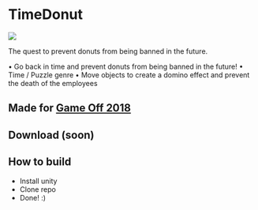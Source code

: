 # TimeDonut
![](./Assets/Resources/logo.png)

The quest to prevent donuts from being banned in the future.

• Go back in time and prevent donuts from being banned in the future!
• Time / Puzzle genre
• Move objects to create a domino effect and prevent the death of the employees

## Made for [Game Off 2018](https://failcake.itch.io/timedonut)

## Download (soon)

## How to build
- Install unity
- Clone repo
- Done! :)

